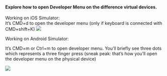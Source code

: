 
#### Explore how to open Developer Menu on the difference virtual devices.

Working on iOS Simulator:  
It’s CMD+d to open the developer menu (only if keyboard is connected with CMD+shift+K)
![](jFTdJUm.png)


Working on Android Simulator:

It’s CMD+m or Ctrl+m to open developer menu. You’ll briefly see three dots which represents a three finger press (sneak peak: that’s how you’ll open the developer menu on the physical device)

![](ud8ZjKS.png)

